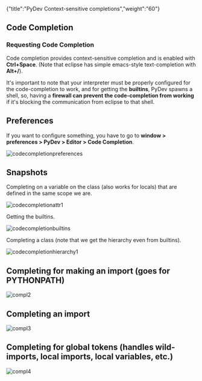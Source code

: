 {"title":"PyDev Context-sensitive completions","weight":"60"}

## Code Completion

### Requesting Code Completion

Code completion provides context-sensitive completion and is enabled with **Ctrl+Space**. (Note that eclipse has simple emacs-style text-completion with **Alt+/**).

It's important to note that your interpreter must be properly configured for the code-completion to work, and for getting the **builtins**, PyDev spawns a shell, so, having a **firewall can prevent the code-completion from working** if it's blocking the communication from eclipse to that shell.

## Preferences

If you want to configure something, you have to go to **window > preferences > PyDev > Editor > Code Completion**.

![codecompletionpreferences](/Images/appc/pydev.org/images/codecompletion/codecompletionpreferences.png)

## Snapshots

Completing on a variable on the class (also works for locals) that are defined in the same scope we are.

![codecompletionattr1](/Images/appc/pydev.org/images/codecompletion/codecompletionattr1.png)

Getting the builtins.

![codecompletionbuiltins](/Images/appc/pydev.org/images/codecompletion/codecompletionbuiltins.png)

Completing a class (note that we get the hierarchy even from builtins).

![codecompletionhierarchy1](/Images/appc/pydev.org/images/codecompletion/codecompletionhierarchy1.png)

## Completing for making an import (goes for PYTHONPATH)

![compl2](/Images/appc/pydev.org/images/codecompletion/compl2.png)

## Completing an import

![compl3](/Images/appc/pydev.org/images/codecompletion/compl3.png)

## Completing for global tokens (handles wild-imports, local imports, local variables, etc.)

![compl4](/Images/appc/pydev.org/images/codecompletion/compl4.png)
